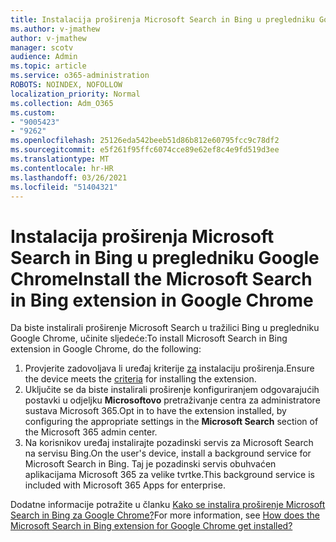 ```yaml
---
title: Instalacija proširenja Microsoft Search in Bing u pregledniku Google Chrome
ms.author: v-jmathew
author: v-jmathew
manager: scotv
audience: Admin
ms.topic: article
ms.service: o365-administration
ROBOTS: NOINDEX, NOFOLLOW
localization_priority: Normal
ms.collection: Adm_O365
ms.custom:
- "9005423"
- "9262"
ms.openlocfilehash: 25126eda542beeb51d86b812e60795fcc9c78df2
ms.sourcegitcommit: e5f261f95ffc6074cce89e62ef8c4e9fd519d3ee
ms.translationtype: MT
ms.contentlocale: hr-HR
ms.lasthandoff: 03/26/2021
ms.locfileid: "51404321"
---
```

# <a name="install-the-microsoft-search-in-bing-extension-in-google-chrome"></a><span data-ttu-id="cbd59-102">Instalacija proširenja Microsoft Search in Bing u pregledniku Google Chrome</span><span class="sxs-lookup"><span data-stu-id="cbd59-102">Install the Microsoft Search in Bing extension in Google Chrome</span></span>

<span data-ttu-id="cbd59-103">Da biste instalirali proširenje Microsoft Search u tražilici Bing u pregledniku Google Chrome, učinite sljedeće:</span><span class="sxs-lookup"><span data-stu-id="cbd59-103">To install Microsoft Search in Bing extension in Google Chrome, do the following:</span></span>

1. <span data-ttu-id="cbd59-104">Provjerite zadovoljava li uređaj kriterije [za](https://go.microsoft.com/fwlink/?linkid=2152236) instalaciju proširenja.</span><span class="sxs-lookup"><span data-stu-id="cbd59-104">Ensure the device meets the [criteria](https://go.microsoft.com/fwlink/?linkid=2152236) for installing the extension.</span></span>
2. <span data-ttu-id="cbd59-105">Uključite se da biste instalirali proširenje konfiguriranjem odgovarajućih postavki u odjeljku **Microsoftovo** pretraživanje centra za administratore sustava Microsoft 365.</span><span class="sxs-lookup"><span data-stu-id="cbd59-105">Opt in to have the extension installed, by configuring the appropriate settings in the **Microsoft Search** section of the Microsoft 365 admin center.</span></span>
3. <span data-ttu-id="cbd59-106">Na korisnikov uređaj instalirajte pozadinski servis za Microsoft Search na servisu Bing.</span><span class="sxs-lookup"><span data-stu-id="cbd59-106">On the user's device, install a background service for Microsoft Search in Bing.</span></span> <span data-ttu-id="cbd59-107">Taj je pozadinski servis obuhvaćen aplikacijama Microsoft 365 za velike tvrtke.</span><span class="sxs-lookup"><span data-stu-id="cbd59-107">This background service is included with Microsoft 365 Apps for enterprise.</span></span>

<span data-ttu-id="cbd59-108">Dodatne informacije potražite u članku [Kako se instalira proširenje Microsoft Search in Bing za Google Chrome?](https://go.microsoft.com/fwlink/?linkid=2150992)</span><span class="sxs-lookup"><span data-stu-id="cbd59-108">For more information, see [How does the Microsoft Search in Bing extension for Google Chrome get installed?](https://go.microsoft.com/fwlink/?linkid=2150992)</span></span>
